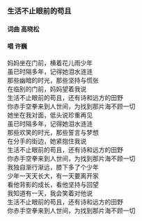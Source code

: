### 生活不止眼前的苟且
#### 词曲 高晓松
#### 唱 许巍
妈妈坐在门前，横着花儿雨少年  
虽已时隔多年，记得她泪水涟涟  
那些幽暗的时光，那些坚持与慌张  
在临别的门前，妈妈望着我说  
生活不止眼前的苟且，还有诗和远方的田野  
你赤手空拳来到人世间，为找到那片海不顾一切  
她坐在我对面，低头说珍重再见  
虽已时隔多年，记得她泪水涟涟  
那些欢笑的时光，那些誓言与梦想  
在分手的街边，她紧抱住我说  
生活不止眼前的苟且，还有诗和远方的田野  
你赤手空拳来到人世间，为找到那片海不顾一切  
我独自渐行渐远，膝下多了个少年  
少年一天天长大，有一天要离开家  
看他背影的成长，看他坚持与回望  
我知道有一天，我会笑着对他说  
生活不止眼前的苟且，还有诗和远方的田野  
你赤手空拳来到人世间，为找到那片海不顾一切
